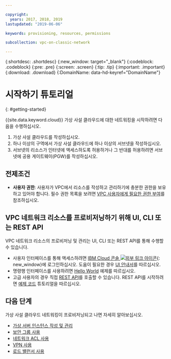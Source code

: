 ```yaml
---

copyright:
  years: 2017, 2018, 2019
lastupdated: "2019-06-06"

keywords: provisioning, resources, permissions

subcollection: vpc-on-classic-network

---
```


{:shortdesc: .shortdesc}
{:new_window: target="_blank"}
{:codeblock: .codeblock}
{:pre: .pre}
{:screen: .screen}
{:tip: .tip}
{:important: .important}
{:download: .download}
{:DomainName: data-hd-keyref="DomainName"}

# 시작하기 튜토리얼
{: #getting-started}

{{site.data.keyword.cloud}} 가상 사설 클라우드에 대한 네트워킹을 시작하려면 다음을 수행하십시오.

1. 가상 사설 클라우드를 작성하십시오.
2. 하나 이상의 구역에서 가상 사설 클라우드에 하나 이상의 서브넷을 작성하십시오.
3. 서브넷의 리소스가 인터넷에 액세스하도록 허용하거나 그 반대를 허용하려면 서브넷에 공용 게이트웨이(PGW)를 작성하십시오.

## 전제조건

 * **사용자 권한**: 사용자가 VPC에서 리소스를 작성하고 관리하기에 충분한 권한을 보유하고 있어야 합니다. 필수 권한 목록을 보려면 [VPC 사용자에게 필요한 권한 부여](/docs/vpc-on-classic?topic=vpc-on-classic-managing-user-permissions-for-vpc-resources)를 참조하십시오.

## VPC 네트워크 리소스를 프로비저닝하기 위해 UI, CLI 또는 REST API

VPC 네트워크 리소스의 프로비저닝 및 관리는 UI, CLI 또는 REST API를 통해 수행할 수 있습니다.

* 사용자 인터페이스를 통해 액세스하려면 [IBM Cloud 콘솔 ![외부 링크 아이콘](../../icons/launch-glyph.svg "외부 링크 아이콘")]( https://{DomainName}/vpc){: new_window}에 로그인하십시오. 도움이 필요한 경우 [UI 안내서](/docs/vpc-on-classic?topic=vpc-on-classic-creating-a-vpc-using-the-ibm-cloud-console)를 따르십시오.
* 명령행 인터페이스를 사용하려면 [Hello World](/docs/vpc-on-classic?topic=vpc-on-classic-creating-a-vpc-using-the-ibm-cloud-cli) 예제를 따르십시오.
* 고급 사용자의 경우 직접 [REST API](https://{DomainName}/apidocs/vpc-on-classic)를 호출할 수 있습니다. REST API를 시작하려면 [예제 코드](/docs/vpc-on-classic?topic=vpc-on-classic-creating-a-vpc-using-the-rest-apis) 튜토리얼을 따르십시오.

## 다음 단계

가상 사설 클라우드 네트워킹이 프로비저닝되고 나면 자세히 알아보십시오.

* [ 가상 서버 인스턴스 작성 및 관리](/docs/vpc-on-classic?topic=vpc-on-classic-creating-and-managing-virtual-server-instances)
* [보안 그룹 사용](/docs/vpc-on-classic-network?topic=vpc-on-classic-network-setting-up-security-groups-using-the-cli)
* [네트워크 ACL 사용](/docs/vpc-on-classic-network?topic=vpc-on-classic-network-setting-up-network-acls)
* [VPN 사용](/docs/vpc-on-classic-network?topic=vpc-on-classic-network---using-vpn-with-your-vpc)
* [로드 밸런서 사용](/docs/vpc-on-classic-network?topic=vpc-on-classic-network---using-load-balancers-in-ibm-cloud-vpc)
